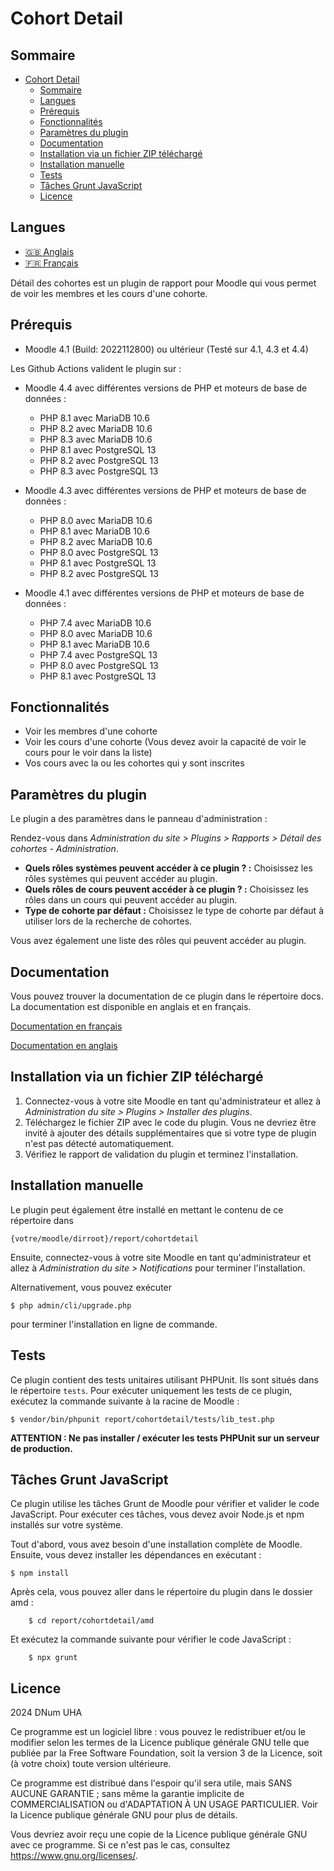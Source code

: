 # Cohort Detail #

## Sommaire ##

- [Cohort Detail](#cohort-detail)
  - [Sommaire](#sommaire)
  - [Langues](#langues)
  - [Prérequis](#prérequis)
  - [Fonctionnalités](#fonctionnalités)
  - [Paramètres du plugin](#paramètres-du-plugin)
  - [Documentation](#documentation)
  - [Installation via un fichier ZIP téléchargé](#installation-via-un-fichier-zip-téléchargé)
  - [Installation manuelle](#installation-manuelle)
  - [Tests](#tests)
  - [Tâches Grunt JavaScript](#tâches-grunt-javascript)
  - [Licence](#licence)

## Langues ##

- [🇬🇧 Anglais](README.md)
- [🇫🇷 Français](README_fr.md)

Détail des cohortes est un plugin de rapport pour Moodle qui vous permet de voir les membres et les cours d'une cohorte.

## Prérequis ##

- Moodle 4.1 (Build: 2022112800) ou ultérieur (Testé sur 4.1, 4.3 et 4.4)

Les Github Actions valident le plugin sur :

- Moodle 4.4 avec différentes versions de PHP et moteurs de base de données :
    - PHP 8.1 avec MariaDB 10.6
    - PHP 8.2 avec MariaDB 10.6
    - PHP 8.3 avec MariaDB 10.6
    - PHP 8.1 avec PostgreSQL 13
    - PHP 8.2 avec PostgreSQL 13
    - PHP 8.3 avec PostgreSQL 13

- Moodle 4.3 avec différentes versions de PHP et moteurs de base de données :
    - PHP 8.0 avec MariaDB 10.6
    - PHP 8.1 avec MariaDB 10.6
    - PHP 8.2 avec MariaDB 10.6
    - PHP 8.0 avec PostgreSQL 13
    - PHP 8.1 avec PostgreSQL 13
    - PHP 8.2 avec PostgreSQL 13

- Moodle 4.1 avec différentes versions de PHP et moteurs de base de données :
    - PHP 7.4 avec MariaDB 10.6
    - PHP 8.0 avec MariaDB 10.6
    - PHP 8.1 avec MariaDB 10.6
    - PHP 7.4 avec PostgreSQL 13
    - PHP 8.0 avec PostgreSQL 13
    - PHP 8.1 avec PostgreSQL 13

## Fonctionnalités ##

- Voir les membres d'une cohorte
- Voir les cours d'une cohorte (Vous devez avoir la capacité de voir le cours pour le voir dans la liste)
- Vos cours avec la ou les cohortes qui y sont inscrites

## Paramètres du plugin ##

Le plugin a des paramètres dans le panneau d'administration :

Rendez-vous dans _Administration du site > Plugins > Rapports > Détail des cohortes - Administration_.

- **Quels rôles systèmes peuvent accéder à ce plugin ? :** Choisissez les rôles systèmes qui peuvent accéder au plugin.
- **Quels rôles de cours peuvent accéder à ce plugin ? :** Choisissez les rôles dans un cours qui peuvent accéder au plugin.
- **Type de cohorte par défaut :** Choisissez le type de cohorte par défaut à utiliser lors de la recherche de cohortes.

Vous avez également une liste des rôles qui peuvent accéder au plugin.

## Documentation ##

Vous pouvez trouver la documentation de ce plugin dans le répertoire docs. La documentation est disponible en anglais et en français.

[Documentation en français](docs/Utilisation_du_plugin_Detail_des_cohortes.pdf)

[Documentation en anglais](docs/Usage_of_the_Cohort_Detail_plugin.pdf)

## Installation via un fichier ZIP téléchargé ##

1. Connectez-vous à votre site Moodle en tant qu'administrateur et allez à _Administration du site > Plugins > Installer des plugins_.
2. Téléchargez le fichier ZIP avec le code du plugin. Vous ne devriez être invité à ajouter des détails supplémentaires que si votre type de plugin n'est pas détecté automatiquement.
3. Vérifiez le rapport de validation du plugin et terminez l'installation.

## Installation manuelle ##

Le plugin peut également être installé en mettant le contenu de ce répertoire dans

    {votre/moodle/dirroot}/report/cohortdetail

Ensuite, connectez-vous à votre site Moodle en tant qu'administrateur et allez à _Administration du site > Notifications_ pour terminer l'installation.

Alternativement, vous pouvez exécuter

    $ php admin/cli/upgrade.php

pour terminer l'installation en ligne de commande.

## Tests ##

Ce plugin contient des tests unitaires utilisant PHPUnit. Ils sont situés dans le répertoire `tests`. Pour exécuter uniquement les tests de ce plugin, exécutez la commande suivante à la racine de Moodle :

    $ vendor/bin/phpunit report/cohortdetail/tests/lib_test.php

**ATTENTION : Ne pas installer / exécuter les tests PHPUnit sur un serveur de production.**

## Tâches Grunt JavaScript ##

Ce plugin utilise les tâches Grunt de Moodle pour vérifier et valider le code JavaScript. Pour exécuter ces tâches, vous devez avoir Node.js et npm installés sur votre système.

Tout d'abord, vous avez besoin d'une installation complète de Moodle. Ensuite, vous devez installer les dépendances en exécutant :

    $ npm install

Après cela, vous pouvez aller dans le répertoire du plugin dans le dossier amd :

        $ cd report/cohortdetail/amd

Et exécutez la commande suivante pour vérifier le code JavaScript :

        $ npx grunt

## Licence ##

2024 DNum UHA

Ce programme est un logiciel libre : vous pouvez le redistribuer et/ou le modifier selon les termes de la Licence publique générale GNU telle que publiée par la Free Software Foundation, soit la version 3 de la Licence, soit (à votre choix) toute version ultérieure.

Ce programme est distribué dans l'espoir qu'il sera utile, mais SANS AUCUNE GARANTIE ; sans même la garantie implicite de COMMERCIALISATION ou d'ADAPTATION À UN USAGE PARTICULIER. Voir la Licence publique générale GNU pour plus de détails.

Vous devriez avoir reçu une copie de la Licence publique générale GNU avec ce programme. Si ce n'est pas le cas, consultez <https://www.gnu.org/licenses/>.
